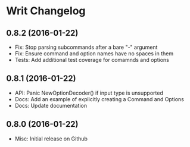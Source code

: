 # Writ Changelog

## 0.8.2 (2016-01-22)

- Fix: Stop parsing subcommands after a bare "-" argument
- Fix: Ensure command and option names have no spaces in them
- Tests: Add additional test coverage for comamnds and options

## 0.8.1 (2016-01-22)

- API: Panic NewOptionDecoder() if input type is unsupported
- Docs: Add an example of explicitly creating a Command and Options
- Docs: Update documentation

## 0.8.0 (2016-01-22)

- Misc: Initial release on Github
